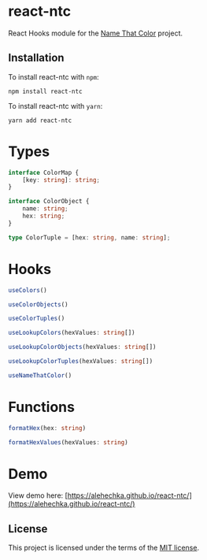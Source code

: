 # react-ntc

React Hooks module for the [Name That Color](http://chir.ag/projects/ntc/) project.

## Installation

To install react-ntc with `npm`:

    npm install react-ntc

To install react-ntc with `yarn`:

    yarn add react-ntc

# Types

```ts
interface ColorMap {
	[key: string]: string;
}

interface ColorObject {
	name: string;
	hex: string;
}

type ColorTuple = [hex: string, name: string];
```

# Hooks

```ts
useColors()

useColorObjects()

useColorTuples()

useLookupColors(hexValues: string[])

useLookupColorObjects(hexValues: string[])

useLookupColorTuples(hexValues: string[])

useNameThatColor()
```

# Functions

```ts
formatHex(hex: string)

formatHexValues(hexValues: string)
```

# Demo

View demo here: [https://alehechka.github.io/react-ntc/](https://alehechka.github.io/react-ntc/)

## License

This project is licensed under the terms of the [MIT license](/LICENSE).
